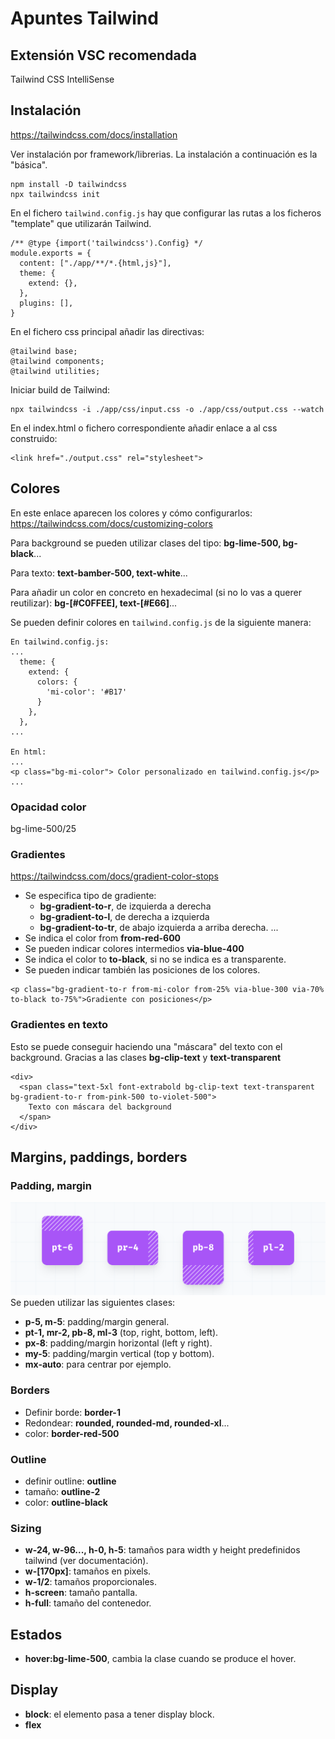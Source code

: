 # Apuntes Tailwind
## Extensión VSC recomendada
Tailwind CSS IntelliSense
## Instalación
https://tailwindcss.com/docs/installation

Ver instalación por framework/librerias. La instalación a continuación es la "básica".
```
npm install -D tailwindcss
npx tailwindcss init
```
En el fichero ```tailwind.config.js``` hay que configurar las rutas a los ficheros "template" que utilizarán Tailwind.
```
/** @type {import('tailwindcss').Config} */
module.exports = {
  content: ["./app/**/*.{html,js}"],
  theme: {
    extend: {},
  },
  plugins: [],
}
```
En el fichero css principal añadir las directivas:
```
@tailwind base;
@tailwind components;
@tailwind utilities;
```
Iniciar build de Tailwind:
```
npx tailwindcss -i ./app/css/input.css -o ./app/css/output.css --watch
```
En el index.html o fichero correspondiente añadir enlace a al css construido:
```
<link href="./output.css" rel="stylesheet">
```
## Colores
En este enlace aparecen los colores y cómo configurarlos:
https://tailwindcss.com/docs/customizing-colors

Para background se pueden utilizar clases del tipo: **bg-lime-500, bg-black**... 

Para texto: **text-bamber-500, text-white**...

Para añadir un color en concreto en hexadecimal (si no lo vas a querer reutilizar): **bg-[#C0FFEE], text-[#E66]**...

Se pueden definir colores en ```tailwind.config.js``` de la siguiente manera:
```
En tailwind.config.js:
...
  theme: {
    extend: {
      colors: {
        'mi-color': '#B17'
      }
    },
  },
...

En html:
...
<p class="bg-mi-color"> Color personalizado en tailwind.config.js</p>
...
```
### Opacidad color
bg-lime-500/25
### Gradientes
https://tailwindcss.com/docs/gradient-color-stops
- Se especifica tipo de gradiente:
    - **bg-gradient-to-r**, de izquierda a derecha
    - **bg-gradient-to-l**, de derecha a izquierda
    - **bg-gradient-to-tr**, de abajo izquierda a arriba derecha.
    ...
- Se indica el color from **from-red-600**
- Se pueden indicar colores intermedios **via-blue-400**
- Se indica el color to **to-black**, si no se indica es a transparente.
- Se pueden indicar también las posiciones de los colores.

```
<p class="bg-gradient-to-r from-mi-color from-25% via-blue-300 via-70% to-black to-75%">Gradiente con posiciones</p>
```
### Gradientes en texto
Esto se puede conseguir haciendo una "máscara" del texto con el background. Gracias a las clases **bg-clip-text** y **text-transparent**
```
<div>
  <span class="text-5xl font-extrabold bg-clip-text text-transparent bg-gradient-to-r from-pink-500 to-violet-500">
    Texto con máscara del background
  </span>
</div>
```


## Margins, paddings, borders
### Padding, margin
![](./app/imgs/padding.png)
Se pueden utilizar las siguientes clases:
- **p-5, m-5**: padding/margin general.
- **pt-1, mr-2, pb-8, ml-3** (top, right, bottom, left).
- **px-8**: padding/margin horizontal (left y right).
- **my-5**: padding/margin vertical (top y bottom).
- **mx-auto**: para centrar por ejemplo.

### Borders
- Definir borde: **border-1**
- Redondear: **rounded, rounded-md, rounded-xl**...
- color: **border-red-500**
### Outline
- definir outline: **outline**
- tamaño: **outline-2**
- color: **outline-black**

### Sizing
- **w-24, w-96..., h-0, h-5**: tamaños para width y height predefinidos tailwind (ver documentación).
- **w-[170px]**: tamaños en pixels.
- **w-1/2**: tamaños proporcionales.
- **h-screen**: tamaño pantalla.
- **h-full**: tamaño del contenedor.

## Estados
- **hover:bg-lime-500**, cambia la clase cuando se produce el hover.

## Display
- **block**: el elemento pasa a tener display block.
- **flex**
